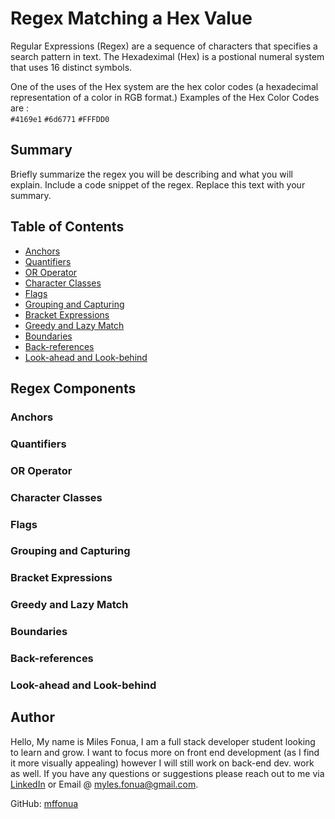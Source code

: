 # Regex Matching a Hex Value
Regular Expressions (Regex) are a sequence of characters that specifies a search pattern in text.
The Hexadeximal (Hex) is a postional numeral system that uses 16 distinct symbols. 

One of the uses of the Hex system are the hex color codes (a hexadecimal representation of a color in RGB format.)
Examples of the Hex Color Codes are : <br>
`#4169e1`
`#6d6771`
`#FFFDD0` 


## Summary

Briefly summarize the regex you will be describing and what you will explain. Include a code snippet of the regex. Replace this text with your summary.

## Table of Contents

- [Anchors](#anchors)
- [Quantifiers](#quantifiers)
- [OR Operator](#or-operator)
- [Character Classes](#character-classes)
- [Flags](#flags)
- [Grouping and Capturing](#grouping-and-capturing)
- [Bracket Expressions](#bracket-expressions)
- [Greedy and Lazy Match](#greedy-and-lazy-match)
- [Boundaries](#boundaries)
- [Back-references](#back-references)
- [Look-ahead and Look-behind](#look-ahead-and-look-behind)

## Regex Components

### Anchors

### Quantifiers

### OR Operator

### Character Classes

### Flags

### Grouping and Capturing

### Bracket Expressions

### Greedy and Lazy Match

### Boundaries

### Back-references

### Look-ahead and Look-behind

## Author

Hello, My name is Miles Fonua, I am a full stack developer student looking to learn and grow. I want to focus more on front end development (as I find it more visually appealing) however I will still work on back-end dev. work as well. If you have any questions or suggestions please reach out to me via [LinkedIn](https://www.linkedin.com/in/miles-fonua-24b791237/) or Email @ <a href="mailto:myles.fonua@gmail.com">myles.fonua@gmail.com</a>.

GitHub: [mffonua](https://github.com/mffonua)